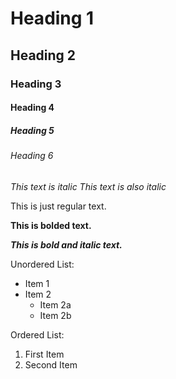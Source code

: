 # Heading 1
## Heading 2
### Heading 3
#### Heading 4
##### Heading 5
###### Heading 6

*This text is italic*
_This text is also italic_

This is just regular text.

**This is bolded text.**

***This is bold and italic text.***

Unordered List:
- Item 1
- Item 2
    - Item 2a
    - Item 2b

Ordered List:
1. First Item
2. Second Item